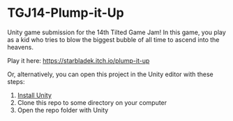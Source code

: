 # TGJ14-Plump-it-Up
Unity game submission for the 14th Tilted Game Jam! In this game, you play as a kid who tries to blow the biggest bubble of all time to ascend into the heavens.

Play it here: https://starbladek.itch.io/plump-it-up

Or, alternatively, you can open this project in the Unity editor with these steps:
1. [Install Unity](https://unity.com/)
2. Clone this repo to some directory on your computer
3. Open the repo folder with Unity
